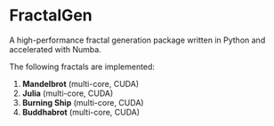 # FractalGen
A high-performance fractal generation package written in Python and accelerated with Numba.

The following fractals are implemented:
1. **Mandelbrot** (multi-core, CUDA)
2. **Julia** (multi-core, CUDA)
3. **Burning Ship** (multi-core, CUDA)
4. **Buddhabrot** (multi-core, CUDA)